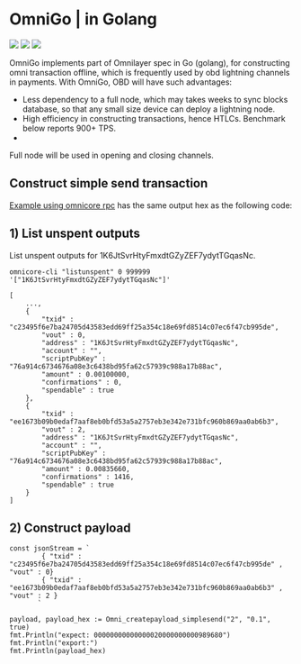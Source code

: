 # OmniGo | in Golang
[![](https://img.shields.io/badge/license-MIT-blue)](https://github.com/omnilaboratory/obd/blob/master/LICENSE) [![](https://img.shields.io/badge/golang-%3E%3D1.9.0-orange)](https://golang.org/dl/) [![](https://img.shields.io/badge/Spec-OmniLayer-brightgreen)](https://github.com/OmniLayer/spec) 
  

OmniGo implements part of Omnilayer spec in Go (golang), for constructing omni transaction offline, which is frequently used by obd lightning channels in payments. With OmniGo, OBD will have such advantages:  

* Less dependency to a full node, which may takes weeks to sync blocks database, so that any small size device can deploy a lightning node.  
* High efficiency in constructing transactions, hence HTLCs. Benchmark below reports 900+ TPS.  
* 

Full node will be used in opening and closing channels. 

## Construct simple send transaction

[Example using omnicore rpc](https://github.com/OmniLayer/omnicore/wiki/Use-the-raw-transaction-API-to-create-a-Simple-Send-transaction) has the same output hex as the following code:   

## 1) List unspent outputs

List unspent outputs for 1K6JtSvrHtyFmxdtGZyZEF7ydytTGqasNc.
```
omnicore-cli "listunspent" 0 999999 '["1K6JtSvrHtyFmxdtGZyZEF7ydytTGqasNc"]'
```

```
[
    ...,
    {
        "txid" : "c23495f6e7ba24705d43583edd69ff25a354c18e69fd8514c07ec6f47cb995de",
        "vout" : 0,
        "address" : "1K6JtSvrHtyFmxdtGZyZEF7ydytTGqasNc",
        "account" : "",
        "scriptPubKey" : "76a914c6734676a08e3c6438bd95fa62c57939c988a17b88ac",
        "amount" : 0.00100000,
        "confirmations" : 0,
        "spendable" : true
    },
    {
        "txid" : "ee1673b09b0edaf7aaf8eb0bfd53a5a2757eb3e342e731bfc960b869aa0ab6b3",
        "vout" : 2,
        "address" : "1K6JtSvrHtyFmxdtGZyZEF7ydytTGqasNc",
        "account" : "",
        "scriptPubKey" : "76a914c6734676a08e3c6438bd95fa62c57939c988a17b88ac",
        "amount" : 0.00835660,
        "confirmations" : 1416,
        "spendable" : true
    }
]
```

## 2) Construct payload

```
const jsonStream = `
		{ "txid" : "c23495f6e7ba24705d43583edd69ff25a354c18e69fd8514c07ec6f47cb995de" , "vout" : 0} 
		{ "txid" : "ee1673b09b0edaf7aaf8eb0bfd53a5a2757eb3e342e731bfc960b869aa0ab6b3" , "vout" : 2 } 
	   ` 
	 
payload, payload_hex := Omni_createpayload_simplesend("2", "0.1", true)
fmt.Println("expect: 00000000000000020000000000989680")
fmt.Println("export:")
fmt.Println(payload_hex)
```





